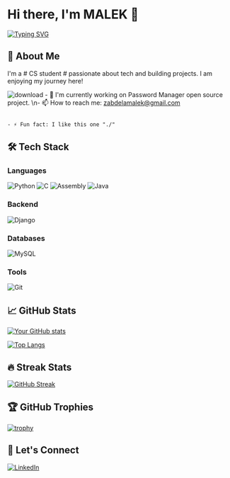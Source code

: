 # Hi there, I'm MALEK 👋

[![Typing SVG](https://readme-typing-svg.herokuapp.com?font=Fira+Code&pause=1000&color=00F718&width=435&lines=Passionate+Developer;Computer+Science+Student;Tech+Enthusiast)](https://git.io/typing-svg)

## 🚀 About Me
I'm a # CS student # passionate about tech and building projects. I am enjoying my journey here!  

<!-- ![Bitcoin Coding GIF](https://github.com/user-attachments/assets/fdb356ee-eec9-4ecd-a3c0-62e85173b036) -->

  ![download](https://github.com/user-attachments/assets/101872e0-5313-4b23-b83d-cbd34aab1c24)    - 🔭 I'm currently working on Password Manager open source project. \n- 📫 How to reach me: zabdelamalek@gmail.com        
                                                                                                  
                                                                                                  - ⚡ Fun fact: I like this one "./"




## 🛠 Tech Stack

### Languages
![Python](https://img.shields.io/badge/-Python-3776AB?style=flat-square&logo=python&logoColor=white)
![C](https://img.shields.io/badge/-C-A8B9CC?style=flat-square&logo=c&logoColor=white)
![Assembly](https://img.shields.io/badge/-Assembly-6E4C13?style=flat-square&logo=assemblyscript&logoColor=white)
![Java](https://img.shields.io/badge/-Java-007396?style=flat-square&logo=java&logoColor=white)

### Backend
![Django](https://img.shields.io/badge/-Django-092E20?style=flat-square&logo=django&logoColor=white)

### Databases
![MySQL](https://img.shields.io/badge/-MySQL-4479A1?style=flat-square&logo=mysql&logoColor=white)

### Tools
![Git](https://img.shields.io/badge/-Git-F05032?style=flat-square&logo=git&logoColor=white)

## 📈 GitHub Stats

[![Your GitHub stats](https://github-readme-stats.vercel.app/api?username=Malekio&show_icons=true&theme=radical)](https://github.com/Malekio)

[![Top Langs](https://github-readme-stats.vercel.app/api/top-langs/?username=Malekio&layout=compact&theme=radical)](https://github.com/Malekio)

## 🔥 Streak Stats

[![GitHub Streak](https://streak-stats.demolab.com/?user=Malekio&theme=radical)](https://git.io/streak-stats)

## 🏆 GitHub Trophies

[![trophy](https://github-profile-trophy.vercel.app/?username=Malekio&theme=radical&row=1)](https://github.com/ryo-ma/github-profile-trophy)

## 🤝 Let's Connect

[![LinkedIn](https://img.shields.io/badge/-LinkedIn-0A66C2?style=flat-square&logo=linkedin&logoColor=white)](https://linkedin.com/in/)
